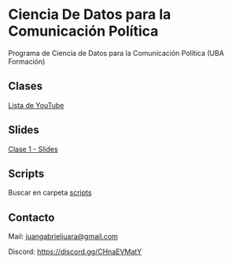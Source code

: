# Ciencia De Datos para la Comunicación Política
Programa de Ciencia de Datos para la Comunicación Política (UBA Formación)

## Clases

[Lista de YouTube](https://www.youtube.com/playlist?list=PLJlb5Pncj1-Ya_-LJUzuSGbkUGK39zakT)

## Slides

[Clase 1 - Slides](https://jgjuara.github.io/ds4compol/clase1.html)

## Scripts

Buscar en carpeta [scripts](https://github.com/jgjuara/ds4compol/tree/main/scripts) 

## Contacto

Mail: juangabrieljuara@gmail.com

Discord: https://discord.gg/CHnaEVMatY 




